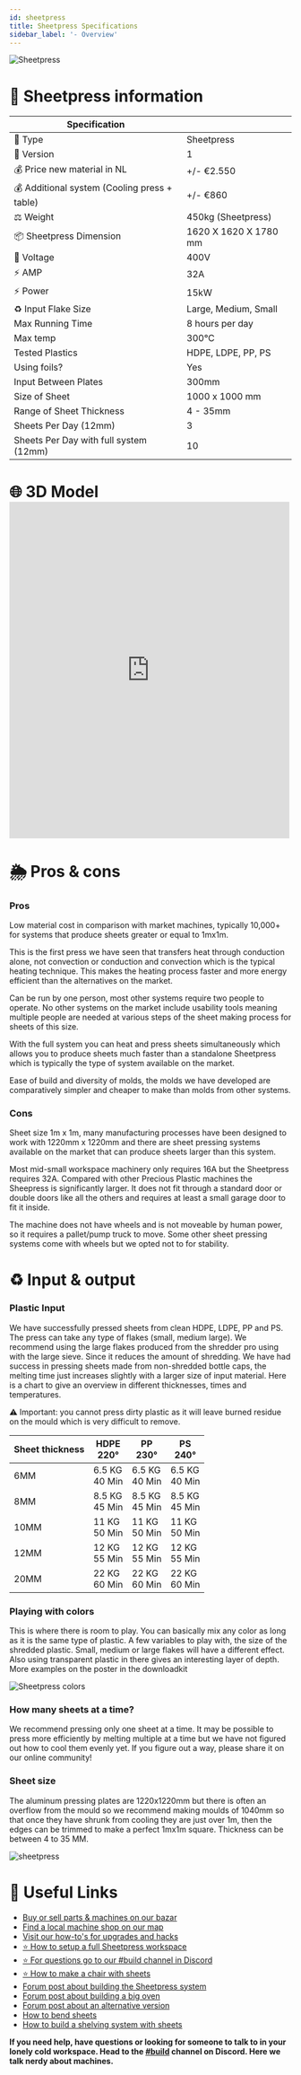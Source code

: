 ```yaml
---
id: sheetpress
title: Sheetpress Specifications
sidebar_label: '- Overview'
---
```



<style>
:root {
  --highlight: #f29094;
  --hover: #f29094;
}
</style>

![Sheetpress](assets/build/sheetpress.jpg)


# 📓 Sheetpress information
| Specification                               |                       |
| ------------------------------------------- | --------------------- |
| 📓 Type                                      | Sheetpress            |
| 💎 Version                                   | 1                     |
| 💰 Price new material in NL                  | +/- €2.550            |
| 💰 Additional system (Cooling press + table) | +/- €860              |
| ⚖️ Weight                                   | 450kg (Sheetpress)    |
| 📦 Sheetpress Dimension                      | 1620 X 1620 X 1780 mm |
| 🔌 Voltage                                   | 400V                  |
| ⚡️ AMP                                      | 32A                   |
| ⚡️ Power                                    | 15kW                  |
| ♻️ Input Flake Size                         | Large, Medium, Small  |
| Max Running Time                            | 8 hours per day       |
| Max temp                                    | 300°C                 |
| Tested Plastics                             | HDPE, LDPE, PP, PS    |
| Using foils?                                | Yes                   |
| Input Between Plates                        | 300mm                 |
| Size of Sheet                               | 1000 x 1000 mm        |
| Range of Sheet Thickness                    | 4 - 35mm              |
| Sheets Per Day (12mm)                       | 3                     |
| Sheets Per Day with full system (12mm)      | 10                    |


# 🌐 3D Model <iframe width="500" height="600" src="https://b2b.partcommunity.com/community/partcloud/embedded.html?route=embedded-viewer&name=Hot+Press+v1&model_id=96613&portal=b2b&noAutoload=true&autoRotate=false&hideMenu=true&topColor=%23FFFFFF&bottomColor=%23ffffff&cameraParams=false&varsettransfer=" frameborder="0" id="EmbeddedView-Iframe-96613" allowfullscreen mark="crwd-mark"></iframe>



# 🌦 Pros & cons

### Pros

Low material cost in comparison with market machines, typically 10,000+ for systems that produce sheets greater or equal to  1mx1m.

This is the first press we have seen that transfers heat through conduction alone, not convection or conduction and convection which is the typical heating technique. This makes the heating process faster and more energy efficient than the alternatives on the market.

Can be run by one person, most other systems require two people to operate.  No other systems on the market include usability tools meaning multiple people are needed at various steps of the sheet making process for sheets of this size.

With the full system you can heat and press sheets simultaneously which allows you to produce sheets much faster than a standalone Sheetpress which is typically the type of system available on the market.

Ease of build and diversity of molds, the molds we have developed are comparatively simpler and cheaper to make than molds from other systems.

### Cons

Sheet size 1m x 1m, many manufacturing processes have been designed to work with 1220mm x 1220mm and there are sheet pressing systems available on the market that can produce sheets larger than this system.

Most mid-small workspace machinery only requires 16A but the Sheetpress requires 32A. Compared with other Precious Plastic machines the Sheepress is significantly larger. It does not fit through a standard door or double doors like all the others and requires at least a small garage door to fit it inside.

The machine does not have wheels and is not moveable by human power, so it requires a pallet/pump truck to move. Some other sheet pressing systems come with wheels but we opted not to for stability.

# ♻️ Input & output

### Plastic Input

We have successfully pressed sheets from clean HDPE, LDPE, PP and PS. The press can take any type of flakes (small, medium large). We recommend using the large flakes produced from the shredder pro using with the large sieve. Since it reduces the amount of shredding. We have had success in pressing sheets made from non-shredded bottle caps, the melting time just increases slightly with a larger size of input material. Here is a chart to give an overview in different thicknesses, times and temperatures.

 ⚠️ Important: you cannot press dirty plastic as it will leave burned residue on the mould which is very difficult to remove.

 | Sheet thickness | HDPE  <br> 220°    | PP <br>  230°      | PS <br> 240°       |
 | --------------- | ------------------------ | ------------------------ | ------------------------ |
 | 6MM             | 6.5 KG <br> 40 Min | 6.5 KG <br> 40 Min | 6.5 KG <br> 40 Min |
 | 8MM             | 8.5 KG <br> 45 Min | 8.5 KG <br> 45 Min | 8.5 KG <br> 45 Min |
 | 10MM            | 11 KG <br> 50 Min  | 11 KG <br> 50 Min  | 11 KG <br> 50 Min  |
 | 12MM            | 12 KG <br> 55 Min  | 12 KG <br> 55 Min  | 12 KG <br> 55 Min  |
 | 20MM            | 22 KG <br> 60 Min  | 22 KG <br> 60 Min  | 22 KG <br> 60 Min  |



### Playing with colors
This is where there is room to play. You can basically mix any color as long as it is the same type of plastic. A few variables to play with, the size of the shredded plastic. Small, medium or large flakes will have a different effect. Also using transparent plastic in there gives an interesting layer of depth. More examples on the poster in the downloadkit

![Sheetpress colors](assets/build/sheetpress-colors.jpg)
### How many sheets at a time?

We recommend pressing only one sheet at a time. It may be possible to press more efficiently by melting multiple at a time but we have not figured out how to cool them evenly yet. If you figure out a way, please share it on our online community!

### Sheet size

The aluminum pressing plates are 1220x1220mm but there is often an overflow from the mould so we recommend making moulds of 1040mm so that once they have shrunk from cooling they are just over 1m, then the edges can be trimmed to make a perfect 1mx1m square. Thickness can be between 4 to 35 MM.


![sheetpress](assets/build/sheetpress-sheets.jpg)


# 🙌 Useful Links

* [ Buy or sell parts & machines on our bazar](https://bazar.preciousplastic.com)
* [ Find a local machine shop on our map](https://community.preciousplastic.com/map)
* [ Visit our how-to's for upgrades and hacks](https://community.preciousplastic.com/how-to)
* [⭐️ How to setup a full Sheetpress workspace](spaces/sheetpress.md)
* [⭐️ For questions go to our #build channel in Discord](https://discordapp.com/invite/XQDmQVT)
* [⭐️ How to make a chair with sheets](https://community.preciousplastic.com/how-to/make-a-chair-with-bent-sheets)
* [Forum post about building the Sheetpress system](https://davehakkens.nl/community/forums/topic/v4-sheet-press-system/)
* [Forum post about building a big oven](https://davehakkens.nl/community/forums/topic/sheet-press-mould-oven/)
* [Forum post about an alternative version](https://davehakkens.nl/community/forums/topic/v4-sheet-press-system/)
* [How to bend sheets](https://community.preciousplastic.com/how-to/bend-plastic-sheets)
* [How to build a shelving system with sheets](https://community.preciousplastic.com/how-to/make-a-shelving-system)

**If you need help, have questions or looking for someone to talk to in your lonely cold workspace. Head to the [#build](https://discordapp.com/invite/XQDmQVT) channel on Discord. Here we talk nerdy about machines.**
